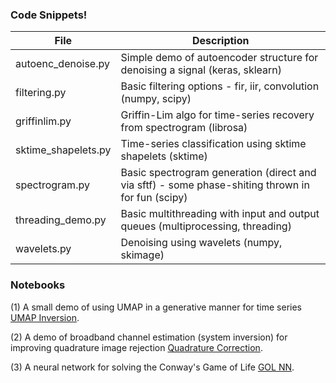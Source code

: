 ### Code Snippets! 

| File  | Description |
| ------------- | ------------- |
| autoenc_denoise.py  | Simple demo of autoencoder structure for denoising a signal (keras, sklearn) |
| filtering.py  | Basic filtering options - fir, iir, convolution (numpy, scipy)  |
| griffinlim.py  | Griffin-Lim algo for time-series recovery from spectrogram (librosa)  |
| sktime_shapelets.py  | Time-series classification using sktime shapelets (sktime)  |
| spectrogram.py  | Basic spectrogram generation (direct and via sftf) - some phase-shiting thrown in for fun (scipy)  |
| threading_demo.py  | Basic multithreading with input and output queues (multiprocessing, threading)  |
| wavelets.py  | Denoising using wavelets (numpy, skimage)  |

### Notebooks

(1) A small demo of using UMAP in a generative manner for time series [UMAP Inversion](/Python/umap_inv.ipynb).

(2) A demo of broadband channel estimation (system inversion) for improving quadrature image rejection [Quadrature Correction](/Python/quadrature.ipynb).

(3) A neural network for solving the Conway's Game of Life [GOL NN](Python/gol/gol_nn.ipynb).
